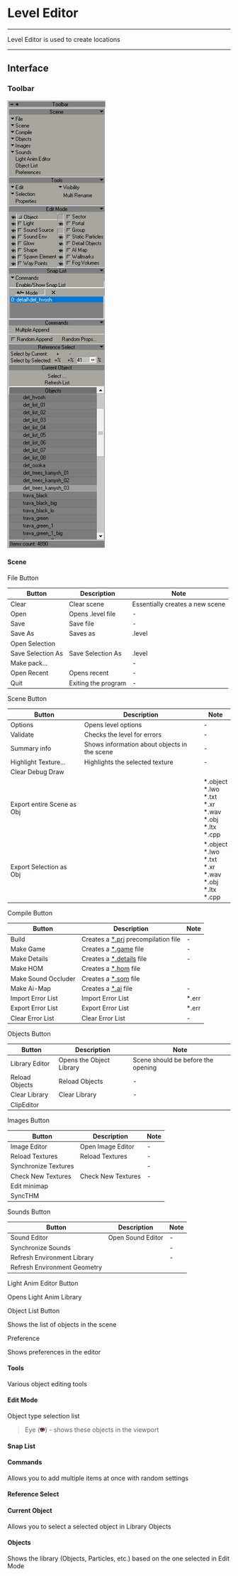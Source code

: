 # Level Editor

___

Level Editor is used to create locations

___

## Interface

### Toolbar

![toolbar centered](./images/level-editor-toolbar.png)

#### Scene

File Button

| Button | Description | Note |
|---|---|---|
| Clear | Clear scene | Essentially creates a new scene |
| Open | Opens .level file | - |
| Save | Save file | - |
| Save As | Saves as | .level |
| Open Selection |  |  |
| Save Selection As | Save Selection As | .level |
| Make pack... |  | - |
| Open Recent | Opens recent | - |
| Quit | Exiting the program | - |

Scene Button

| Button | Description | Note |
|---|---|---|
| Options | Opens level options | - |
| Validate | Checks the level for errors | - |
| Summary info | Shows information about objects in the scene | - |
| Highlight Texture... | Highlights the selected texture | - |
| Clear Debug Draw |  |  |
| Export entire Scene as Obj |  | *.object<br> *.lwo<br> *.txt<br> *.xr<br> *.wav<br> *.obj<br> *.ltx<br> *.cpp |
| Export Selection as Obj |  | *.object<br> *.lwo<br> *.txt<br> *.xr<br> *.wav<br> *.obj<br> *.ltx<br> *.cpp |

Compile Button

| Button | Description | Note |
|---|---|---|
| Build | Creates a [*.prj](../../../reference/file-formats/game-levels/prj.md) precompilation file | - |
| Make Game | Creates a [*.game](../../../reference/file-formats/game-levels/game.md) file | - |
| Make Details | Creates a [*.details](../../../reference/file-formats/game-levels/details.md) file | - |
| Make HOM | Creates a [*.hom](../../../reference/file-formats/game-levels/hom.md) file |  |
| Make Sound Occluder | Creates a [*.som](../../../reference/file-formats/game-levels/som.md) file |  |
| Make Ai-Map | Creates a [*.ai](../../../reference/file-formats/game-levels/ai.md) file | - |
| Import Error List | Import Error List | *.err |
| Export Error List | Export Error List | *.err |
| Clear Error List | Clear Error List | - |

Objects Button

| Button | Description | Note |
|---|---|---|
| Library Editor | Opens the Object Library | Scene should be before the opening |
| Reload Objects | Reload Objects | - |
| Clear Library | Clear Library | - |
| ClipEditor |  |  |

Images Button

| Button | Description | Note |
|---|---|---|
| Image Editor | Open Image Editor | - |
| Reload Textures | Reload Textures | - |
| Synchronize Textures |  | - |
| Check New Textures | Check New Textures | - |
| Edit minimap |  |  |
| SyncTHM |  |  |

Sounds Button

| Button | Description | Note |
|---|---|---|
| Sound Editor | Open Sound Editor | - |
| Synchronize Sounds |  | - |
| Refresh Environment Library |  | - |
| Refresh Environment Geometry |  |  |

Light Anim Editor Button

Opens Light Anim Library

Object List Button

Shows the list of objects in the scene

Preference

Shows preferences in the editor

#### Tools

Various object editing tools

#### Edit Mode

Object type selection list

>Eye (![eye](../icons/eye.bmp)) - shows these objects in the viewport

#### Snap List

#### Commands

Allows you to add multiple items at once with random settings

#### Reference Select

#### Current Object

Allows you to select a selected object in Library Objects

#### Objects

Shows the library (Objects, Particles, etc.) based on the one selected in Edit Mode
